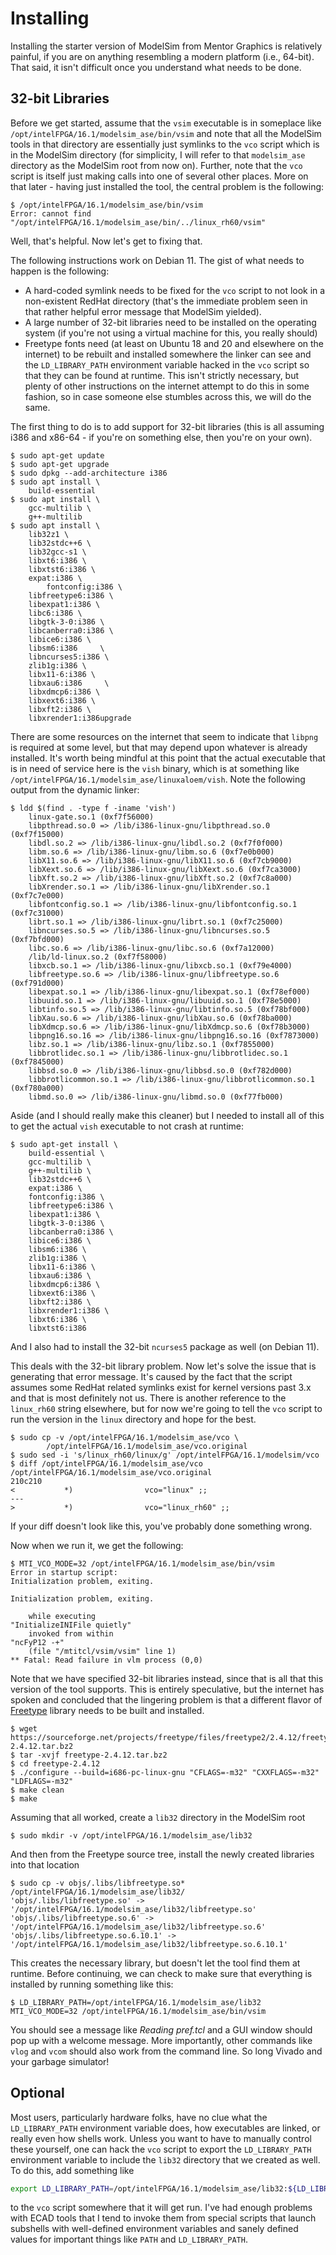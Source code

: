 # Installing
Installing the starter version of ModelSim from Mentor Graphics is relatively
painful, if you are on anything resembling a modern platform (i.e., 64-bit).
That said, it isn't difficult once you understand what needs to be done.

## 32-bit Libraries
Before we get started, assume that the `vsim` executable is in someplace like
`/opt/intelFPGA/16.1/modelsim_ase/bin/vsim` and note that all the ModelSim tools
in that directory are essentially just symlinks to the `vco` script which is in
the ModelSim directory (for simplicity, I will refer to that `modelsim_ase`
directory as the ModelSim root from now on).  Further, note that the `vco`
script is itself just making calls into one of several other places.  More on
that later - having just installed the tool, the central problem is the
following:
```console
$ /opt/intelFPGA/16.1/modelsim_ase/bin/vsim 
Error: cannot find "/opt/intelFPGA/16.1/modelsim_ase/bin/../linux_rh60/vsim"
```
Well, that's helpful.  Now let's get to fixing that.

The following instructions work on Debian 11. The gist of what needs to happen
is the following:
- A hard-coded symlink needs to be fixed for the `vco` script to not look in
  a non-existent RedHat directory (that's the immediate problem seen in that
  rather helpful error message that ModelSim yielded).
- A large number of 32-bit libraries need to be installed on the operating
  system (if you're not using a virtual machine for this, you really should)
- Freetype fonts need (at least on Ubuntu 18 and 20 and elsewhere on the
  internet) to be rebuilt and installed somewhere the linker can see and the
  `LD_LIBRARY_PATH` environment variable hacked in the `vco` script so that
  they can be found at runtime. This isn't strictly necessary, but plenty of
  other instructions on the internet attempt to do this in some fashion, so
  in case someone else stumbles across this, we will do the same.

The first thing to do is to add support for 32-bit libraries (this is all
assuming i386 and x86-64 - if you're on something else, then you're on your
own).

```console
$ sudo apt-get update
$ sudo apt-get upgrade
$ sudo dpkg --add-architecture i386
$ sudo apt install \
	build-essential
$ sudo apt install \
	gcc-multilib \
	g++-multilib
$ sudo apt install \
	lib32z1 \
	lib32stdc++6 \
	lib32gcc-s1 \
	libxt6:i386 \
	libxtst6:i386 \
	expat:i386 \
     	fontconfig:i386 \
	libfreetype6:i386 \
	libexpat1:i386 \
	libc6:i386 \
	libgtk-3-0:i386 \
	libcanberra0:i386 \
	libice6:i386 \
	libsm6:i386     \
	libncurses5:i386 \
	zlib1g:i386 \
	libx11-6:i386 \
	libxau6:i386     \
	libxdmcp6:i386 \
	libxext6:i386 \
	libxft2:i386 \
	libxrender1:i386upgrade
```
There are some resources on the internet that seem to indicate that `libpng` is
required at some level, but that may depend upon whatever is already installed.
It's worth being mindful at this point that the actual executable that is in
need of service here is the `vish` binary, which is at something like
`/opt/intelFPGA/16.1/modelsim_ase/linuxaloem/vish`.  Note the following output
from the dynamic linker:

```console
$ ldd $(find . -type f -iname 'vish')
	linux-gate.so.1 (0xf7f56000)
	libpthread.so.0 => /lib/i386-linux-gnu/libpthread.so.0 (0xf7f15000)
	libdl.so.2 => /lib/i386-linux-gnu/libdl.so.2 (0xf7f0f000)
	libm.so.6 => /lib/i386-linux-gnu/libm.so.6 (0xf7e0b000)
	libX11.so.6 => /lib/i386-linux-gnu/libX11.so.6 (0xf7cb9000)
	libXext.so.6 => /lib/i386-linux-gnu/libXext.so.6 (0xf7ca3000)
	libXft.so.2 => /lib/i386-linux-gnu/libXft.so.2 (0xf7c8a000)
	libXrender.so.1 => /lib/i386-linux-gnu/libXrender.so.1 (0xf7c7e000)
	libfontconfig.so.1 => /lib/i386-linux-gnu/libfontconfig.so.1 (0xf7c31000)
	librt.so.1 => /lib/i386-linux-gnu/librt.so.1 (0xf7c25000)
	libncurses.so.5 => /lib/i386-linux-gnu/libncurses.so.5 (0xf7bfd000)
	libc.so.6 => /lib/i386-linux-gnu/libc.so.6 (0xf7a12000)
	/lib/ld-linux.so.2 (0xf7f58000)
	libxcb.so.1 => /lib/i386-linux-gnu/libxcb.so.1 (0xf79e4000)
	libfreetype.so.6 => /lib/i386-linux-gnu/libfreetype.so.6 (0xf791d000)
	libexpat.so.1 => /lib/i386-linux-gnu/libexpat.so.1 (0xf78ef000)
	libuuid.so.1 => /lib/i386-linux-gnu/libuuid.so.1 (0xf78e5000)
	libtinfo.so.5 => /lib/i386-linux-gnu/libtinfo.so.5 (0xf78bf000)
	libXau.so.6 => /lib/i386-linux-gnu/libXau.so.6 (0xf78ba000)
	libXdmcp.so.6 => /lib/i386-linux-gnu/libXdmcp.so.6 (0xf78b3000)
	libpng16.so.16 => /lib/i386-linux-gnu/libpng16.so.16 (0xf7873000)
	libz.so.1 => /lib/i386-linux-gnu/libz.so.1 (0xf7855000)
	libbrotlidec.so.1 => /lib/i386-linux-gnu/libbrotlidec.so.1 (0xf7845000)
	libbsd.so.0 => /lib/i386-linux-gnu/libbsd.so.0 (0xf782d000)
	libbrotlicommon.so.1 => /lib/i386-linux-gnu/libbrotlicommon.so.1 (0xf780a000)
	libmd.so.0 => /lib/i386-linux-gnu/libmd.so.0 (0xf77fb000)
```
Aside (and I should really make this cleaner) but I needed to install all of
this to get the actual `vish` executable to not crash at runtime:
```console
$ sudo apt-get install \
	build-essential \
	gcc-multilib \
	g++-multilib \
	lib32stdc++6 \
	expat:i386 \
	fontconfig:i386 \
	libfreetype6:i386 \
	libexpat1:i386 \
	libgtk-3-0:i386 \
	libcanberra0:i386 \
	libice6:i386 \
	libsm6:i386 \
	zlib1g:i386 \
	libx11-6:i386 \
	libxau6:i386 \
	libxdmcp6:i386 \
	libxext6:i386 \
	libxft2:i386 \
	libxrender1:i386 \
	libxt6:i386 \
	libxtst6:i386
```
And I also had to install the 32-bit `ncurses5` package as well (on Debian 11).

This deals with the 32-bit library problem.  Now let's solve the issue that is
generating that error message.  It's caused by the fact that the script assumes
some RedHat related symlinks exist for kernel versions past 3.x and that is most
definitely not us.  There is another reference to the `linux_rh60` string
elsewhere, but for now we're going to tell the `vco` script to run the version
in the `linux` directory and hope for the best.
```console
$ sudo cp -v /opt/intelFPGA/16.1/modelsim_ase/vco \
		/opt/intelFPGA/16.1/modelsim_ase/vco.original
$ sudo sed -i 's/linux_rh60/linux/g' /opt/intelFPGA/16.1/modelsim/vco
$ diff /opt/intelFPGA/16.1/modelsim_ase/vco /opt/intelFPGA/16.1/modelsim_ase/vco.original 
210c210
<           *)                vco="linux" ;;
---
>           *)                vco="linux_rh60" ;;
```
If your diff doesn't look like this, you've probably done something wrong.

Now when we run it, we get the following:
```console
$ MTI_VCO_MODE=32 /opt/intelFPGA/16.1/modelsim_ase/bin/vsim
Error in startup script: 
Initialization problem, exiting.

Initialization problem, exiting.

    while executing
"InitializeINIFile quietly"
    invoked from within
"ncFyP12 -+"
    (file "/mtitcl/vsim/vsim" line 1)
** Fatal: Read failure in vlm process (0,0)
```
Note that we have specified 32-bit libraries instead, since that is all that
this version of the tool supports.  This is entirely speculative, but the
internet has spoken and concluded that the lingering problem is that a different
flavor of [Freetype](https://sourceforge.net/projects/freetype/files/freetype2/2.4.12/)
library needs to be built and installed.

```console
$ wget https://sourceforge.net/projects/freetype/files/freetype2/2.4.12/freetype-2.4.12.tar.bz2
$ tar -xvjf freetype-2.4.12.tar.bz2
$ cd freetype-2.4.12
$ ./configure --build=i686-pc-linux-gnu "CFLAGS=-m32" "CXXFLAGS=-m32" "LDFLAGS=-m32"
$ make clean
$ make
```
Assuming that all worked, create a `lib32` directory in the ModelSim root
```console
$ sudo mkdir -v /opt/intelFPGA/16.1/modelsim_ase/lib32
```
And then from the Freetype source tree, install the newly created libraries into
that location
```console
$ sudo cp -v objs/.libs/libfreetype.so* /opt/intelFPGA/16.1/modelsim_ase/lib32/
'objs/.libs/libfreetype.so' -> '/opt/intelFPGA/16.1/modelsim_ase/lib32/libfreetype.so'
'objs/.libs/libfreetype.so.6' -> '/opt/intelFPGA/16.1/modelsim_ase/lib32/libfreetype.so.6'
'objs/.libs/libfreetype.so.6.10.1' -> '/opt/intelFPGA/16.1/modelsim_ase/lib32/libfreetype.so.6.10.1'
```
This creates the necessary library, but doesn't let the tool find them at
runtime.  Before continuing, we can check to make sure that everything is
installed by running something like this:
```console
$ LD_LIBRARY_PATH=/opt/intelFPGA/16.1/modelsim_ase/lib32 MTI_VCO_MODE=32 /opt/intelFPGA/16.1/modelsim_ase/bin/vsim 
```
You should see a message like *Reading pref.tcl* and a GUI window should pop up
with a welcome message. More importantly, other commands like `vlog` and `vcom`
should also work from the command line.  So long Vivado and your garbage
simulator!

## Optional
Most users, particularly hardware folks, have no clue what the `LD_LIBRARY_PATH`
environment variable does, how executables are linked, or really even how shells
work.  Unless you want to have to manually control these yourself, one can hack
the `vco` script to export the `LD_LIBRARY_PATH` environment variable to include
the `lib32` directory that we created as well.  To do this, add something like
```bash
export LD_LIBRARY_PATH=/opt/intelFPGA/16.1/modelsim_ase/lib32:${LD_LIBRARY_PATH}
```
to the `vco` script somewhere that it will get run.  I've had enough problems
with ECAD tools that I tend to invoke them from special scripts that launch
subshells with well-defined environment variables and sanely defined values for
important things like `PATH` and `LD_LIBRARY_PATH`.


